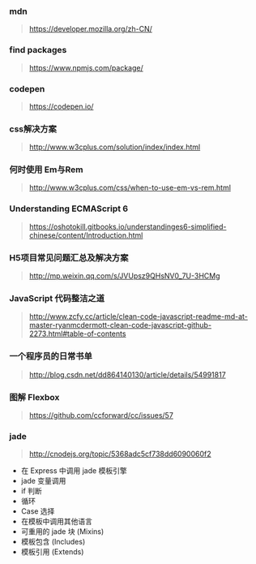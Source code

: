 ### mdn 
> https://developer.mozilla.org/zh-CN/
### find packages 
> https://www.npmjs.com/package/
### codepen 
> https://codepen.io/
### css解决方案 
> http://www.w3cplus.com/solution/index/index.html
### 何时使用 Em与Rem 
> http://www.w3cplus.com/css/when-to-use-em-vs-rem.html
### Understanding ECMAScript 6	
> https://oshotokill.gitbooks.io/understandinges6-simplified-chinese/content/Introduction.html
### H5项目常见问题汇总及解决方案	
> http://mp.weixin.qq.com/s/JVUpsz9QHsNV0_7U-3HCMg
### JavaScript 代码整洁之道		
> http://www.zcfy.cc/article/clean-code-javascript-readme-md-at-master-ryanmcdermott-clean-code-javascript-github-2273.html#table-of-contents
### 一个程序员的日常书单	
> http://blog.csdn.net/dd864140130/article/details/54991817
### 图解 Flexbox 
> https://github.com/ccforward/cc/issues/57
### jade 
> http://cnodejs.org/topic/5368adc5cf738dd6090060f2  
* 在 Express 中调用 jade 模板引擎
* jade 变量调用
* if 判断
* 循环
* Case 选择
* 在模板中调用其他语言
* 可重用的 jade 块 (Mixins)
* 模板包含 (Includes)
* 模板引用 (Extends)
